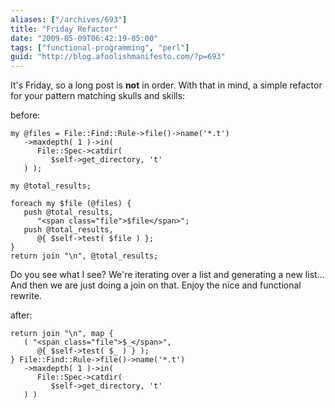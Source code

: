 ```yaml
---
aliases: ["/archives/693"]
title: "Friday Refactor"
date: "2009-05-09T06:42:19-05:00"
tags: ["functional-programming", "perl"]
guid: "http://blog.afoolishmanifesto.com/?p=693"
---
```

It's Friday, so a long post is **not** in order. With that in mind, a simple refactor for your pattern matching skulls and skills:

before:

```
my @files = File::Find::Rule->file()->name('*.t')
   ->maxdepth( 1 )->in(
      File::Spec->catdir(
         $self->get_directory, 't'
   ) );

my @total_results;

foreach my $file (@files) {
   push @total_results,
      "<span class="file">$file</span>";
   push @total_results,
      @{ $self->test( $file ) };
}
return join "\n", @total_results;
```

Do you see what I see? We're iterating over a list and generating a new list... And then we are just doing a join on that. Enjoy the nice and functional rewrite.

after:

```
return join "\n", map {
   ( "<span class="file">$_</span>",
      @{ $self->test( $_ ) } );
} File::Find::Rule->file()->name('*.t')
   ->maxdepth( 1 )->in(
      File::Spec->catdir(
         $self->get_directory, 't'
   ) )
```
